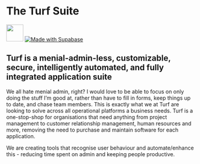 # The Turf Suite

<a alt="Nx logo" href="https://nx.dev" target="_blank" rel="noreferrer"><img src="https://raw.githubusercontent.com/nrwl/nx/master/images/nx-logo.png" width="45"></a>
[![Made with Supabase](https://supabase.com/badge-made-with-supabase-dark.svg)](https://supabase.com)

## Turf is a menial-admin-less, customizable, secure, intelligently automated, and fully integrated application suite

We all hate menial admin, right? I would love to be able to focus on only doing the stuff I’m good at, rather than have to fill in forms, keep things up to date, and chase team members.
This is exactly what we at Turf are looking to solve across all operational platforms a business needs. Turf is a one-stop-shop for organisations that need anything from project management to customer relationship management, human resources and more, removing the need to purchase and maintain software for each application. 

We are creating tools that recognise user behaviour and automate/enhance this - reducing time spent on admin and keeping people productive.
